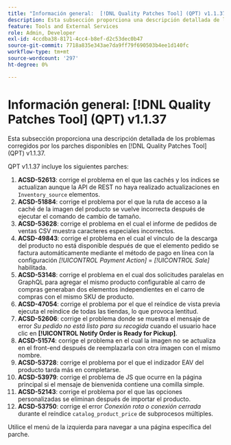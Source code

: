 ```yaml
---
title: "Información general:  [!DNL Quality Patches Tool] (QPT) v1.1.37"
description: Esta subsección proporciona una descripción detallada de los problemas corregidos por los parches disponibles en  [!DNL Quality Patches Tool] (QPT) v1.1.37.
feature: Tools and External Services
role: Admin, Developer
exl-id: 4ccdba38-8171-4cc4-b8ef-d2c53dec0b47
source-git-commit: 7718a835e343ae7da9ff79f690503b4ee1d140fc
workflow-type: tm+mt
source-wordcount: '297'
ht-degree: 0%

---
```


# Información general: [!DNL Quality Patches Tool] (QPT) v1.1.37

Esta subsección proporciona una descripción detallada de los problemas corregidos por los parches disponibles en [!DNL Quality Patches Tool] (QPT) v1.1.37.

QPT v1.1.37 incluye los siguientes parches:

1. **ACSD-52613**: corrige el problema en el que las cachés y los índices se actualizan aunque la API de REST no haya realizado actualizaciones en `Inventory_source` elementos.
1. **ACSD-51884**: corrige el problema por el que la ruta de acceso a la caché de la imagen del producto se vuelve incorrecta después de ejecutar el comando de cambio de tamaño.
1. **ACSD-53628**: corrige el problema en el cual el informe de pedidos de ventas CSV muestra caracteres especiales incorrectos.
1. **ACSD-49843**: corrige el problema en el cual el vínculo de la descarga del producto no está disponible después de que el elemento pedido se factura automáticamente mediante el método de pago en línea con la configuración *[!UICONTROL Payment Action]* = *[!UICONTROL Sale]* habilitada.
1. **ACSD-53148**: corrige el problema en el cual dos solicitudes paralelas en GraphQL para agregar el mismo producto configurable al carro de compras generaban dos elementos independientes en el carro de compras con el mismo SKU de producto.
1. **ACSD-47054**: corrige el problema por el que el reíndice de vista previa ejecuta el reíndice de todas las tiendas, lo que provoca lentitud.
1. **ACSD-52606**: corrige el problema donde se muestra el mensaje de error *Su pedido no está listo para su recogida* cuando el usuario hace clic en **[!UICONTROL Notify Order is Ready for Pickup]**.
1. **ACSD-51574**: corrige el problema en el cual la imagen no se actualiza en el front-end después de reemplazarla con otra imagen con el mismo nombre.
1. **ACSD-53728**: corrige el problema por el que el indizador EAV del producto tarda más en completarse.
1. **ACSD-53979**: corrige el problema de JS que ocurre en la página principal si el mensaje de bienvenida contiene una comilla simple.
1. **ACSD-52143**: corrige el problema por el que las opciones personalizadas se eliminan después de importar el producto.
1. **ACSD-53750**: corrige el error *Conexión rota o conexión cerrada* durante el reíndice `catalog_product_price` de subprocesos múltiples.

Utilice el menú de la izquierda para navegar a una página específica del parche.
